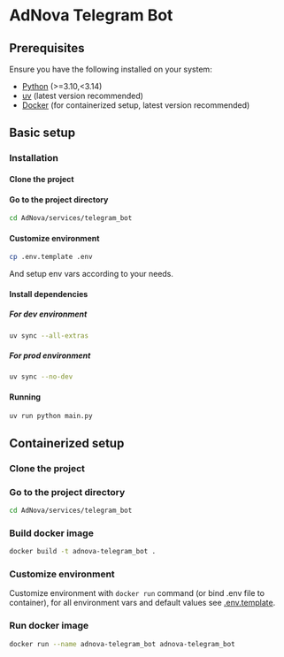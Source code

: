 # AdNova Telegram Bot

## Prerequisites

Ensure you have the following installed on your system:

- [Python](https://www.python.org/) (>=3.10,<3.14)
- [uv](https://docs.astral.sh/uv/) (latest version recommended)
- [Docker](https://www.docker.com/) (for containerized setup, latest version recommended)

## Basic setup

### Installation

#### Clone the project

#### Go to the project directory

```bash
cd AdNova/services/telegram_bot
```

#### Customize environment

```bash
cp .env.template .env
```

And setup env vars according to your needs.

#### Install dependencies

##### For dev environment

```bash
uv sync --all-extras
```

##### For prod environment

```bash
uv sync --no-dev
```

#### Running

```bash
uv run python main.py
```

## Containerized setup

### Clone the project

### Go to the project directory

```bash
cd AdNova/services/telegram_bot
```

### Build docker image

```bash
docker build -t adnova-telegram_bot .
```

### Customize environment

Customize environment with `docker run` command (or bind .env file to container), for all environment vars and default values see [.env.template](./.env.template).

### Run docker image

```bash
docker run --name adnova-telegram_bot adnova-telegram_bot
```
